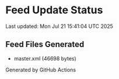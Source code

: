 # Feed Update Status
Last updated: Mon Jul 21 15:41:04 UTC 2025

## Feed Files Generated
- master.xml (46698 bytes)

Generated by GitHub Actions
